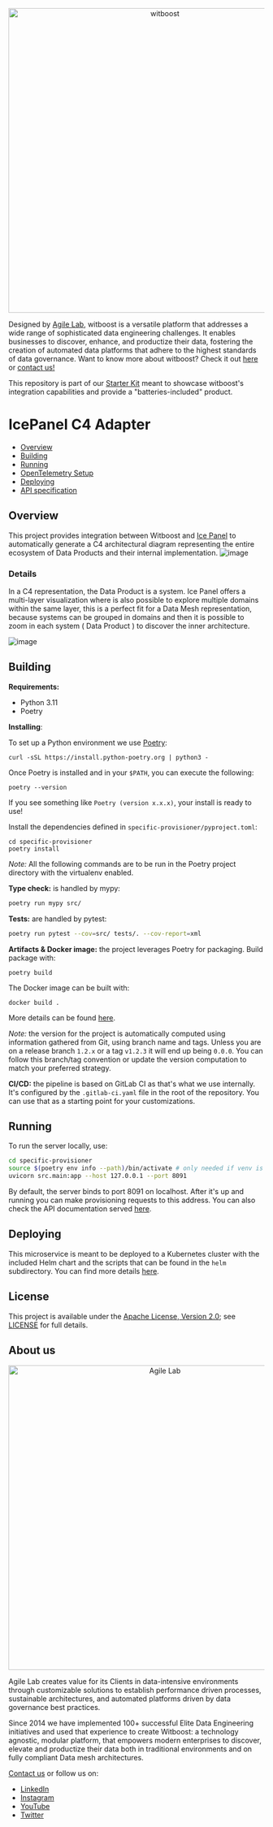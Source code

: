 <p align="center">
    <a href="https://www.witboost.com">
        <img src="docs/img/witboost_logo.svg" alt="witboost" width=600 >
    </a>
</p>

Designed by [Agile Lab](https://www.agilelab.it/), witboost is a versatile platform that addresses a wide range of sophisticated data engineering challenges. It enables businesses to discover, enhance, and productize their data, fostering the creation of automated data platforms that adhere to the highest standards of data governance. Want to know more about witboost? Check it out [here](https://www.witboost.com) or [contact us!](https://witboost.com/contact-us)

This repository is part of our [Starter Kit](https://github.com/agile-lab-dev/witboost-starter-kit) meant to showcase witboost's integration capabilities and provide a "batteries-included" product.

# IcePanel C4 Adapter

- [Overview](#overview)
- [Building](#building)
- [Running](#running)
- [OpenTelemetry Setup](specific-provisioner/docs/opentelemetry.md)
- [Deploying](#deploying)
- [API specification](docs/API.md)

## Overview

This project provides integration between Witboost and [Ice Panel](https://icepanel.io/) to automatically generate a C4 architectural diagram representing the entire ecosystem of Data Products and their internal implementation.
![image](https://github.com/agile-lab/IcePanelC4-Adapter/assets/1837799/82ba1f8c-a1a9-45f4-b232-3833f5a97ec6)


### Details

In a C4 representation, the Data Product is a system. Ice Panel offers a multi-layer visualization where is also possible to explore multiple domains within the same layer, this is a perfect fit for a Data Mesh representation, because systems can be grouped in domains and then it is possible to zoom in each system ( Data Product ) to discover the inner architecture.

![image](https://github.com/agile-lab/IcePanelC4-Adapter/assets/1837799/2d3563f7-739c-4a51-a414-fa339466cce0)


## Building

**Requirements:**

- Python 3.11
- Poetry

**Installing**:

To set up a Python environment we use [Poetry](https://python-poetry.org/docs/):

```
curl -sSL https://install.python-poetry.org | python3 -
```

Once Poetry is installed and in your `$PATH`, you can execute the following:

```
poetry --version
```

If you see something like `Poetry (version x.x.x)`, your install is ready to use!

Install the dependencies defined in `specific-provisioner/pyproject.toml`:
```
cd specific-provisioner
poetry install
```

*Note:* All the following commands are to be run in the Poetry project directory with the virtualenv enabled.

**Type check:** is handled by mypy:

```bash
poetry run mypy src/
```

**Tests:** are handled by pytest:

```bash
poetry run pytest --cov=src/ tests/. --cov-report=xml
```

**Artifacts & Docker image:** the project leverages Poetry for packaging. Build package with:

```
poetry build
```

The Docker image can be built with:

```
docker build .
```

More details can be found [here](specific-provisioner/docs/docker.md).

*Note:* the version for the project is automatically computed using information gathered from Git, using branch name and tags. Unless you are on a release branch `1.2.x` or a tag `v1.2.3` it will end up being `0.0.0`. You can follow this branch/tag convention or update the version computation to match your preferred strategy.

**CI/CD:** the pipeline is based on GitLab CI as that's what we use internally. It's configured by the `.gitlab-ci.yaml` file in the root of the repository. You can use that as a starting point for your customizations.

## Running

To run the server locally, use:

```bash
cd specific-provisioner
source $(poetry env info --path)/bin/activate # only needed if venv is not already enabled
uvicorn src.main:app --host 127.0.0.1 --port 8091
```

By default, the server binds to port 8091 on localhost. After it's up and running you can make provisioning requests to this address. You can also check the API documentation served [here](http://127.0.0.1:8091/docs).



## Deploying

This microservice is meant to be deployed to a Kubernetes cluster with the included Helm chart and the scripts that can be found in the `helm` subdirectory. You can find more details [here](helm/README.md).

## License

This project is available under the [Apache License, Version 2.0](https://opensource.org/licenses/Apache-2.0); see [LICENSE](LICENSE) for full details.

## About us

<p align="center">
    <a href="https://www.agilelab.it">
        <img src="docs/img/agilelab_logo.jpg" alt="Agile Lab" width=600>
    </a>
</p>

Agile Lab creates value for its Clients in data-intensive environments through customizable solutions to establish performance driven processes, sustainable architectures, and automated platforms driven by data governance best practices.

Since 2014 we have implemented 100+ successful Elite Data Engineering initiatives and used that experience to create Witboost: a technology agnostic, modular platform, that empowers modern enterprises to discover, elevate and productize their data both in traditional environments and on fully compliant Data mesh architectures.

[Contact us](https://www.agilelab.it/contacts) or follow us on:
- [LinkedIn](https://www.linkedin.com/company/agile-lab/)
- [Instagram](https://www.instagram.com/agilelab_official/)
- [YouTube](https://www.youtube.com/channel/UCTWdhr7_4JmZIpZFhMdLzAA)
- [Twitter](https://twitter.com/agile__lab)
